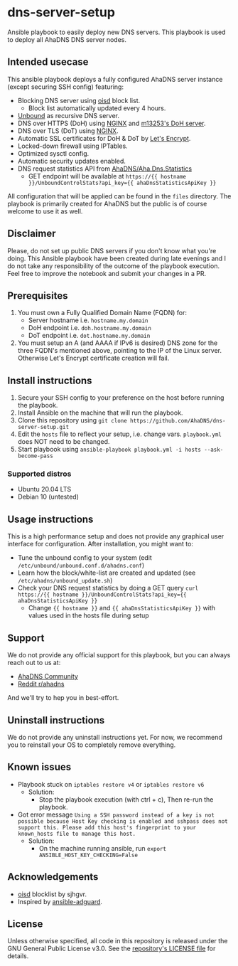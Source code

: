 # dns-server-setup

Ansible playbook to easily deploy new DNS servers.
This playbook is used to deploy all AhaDNS DNS server nodes.

## Intended usecase

This ansible playbook deploys a fully configured AhaDNS server instance (except securing SSH config) featuring:

- Blocking DNS server using [oisd](https://oisd.nl/) block list.
  - Block list automatically updated every 4 hours.
- [Unbound](https://nlnetlabs.nl/projects/unbound/about/) as recursive DNS server.
- DNS over HTTPS (DoH) using [NGINX](https://www.nginx.com/) and [m13253's DoH server](https://github.com/m13253/dns-over-https).
- DNS over TLS (DoT) using [NGINX](https://www.nginx.com/).
- Automatic SSL certificates for DoH & DoT by [Let's Encrypt](https://letsencrypt.org/).
- Locked-down firewall using IPTables.
- Optimized sysctl config.
- Automatic security updates enabled.
- DNS request statistics API from [AhaDNS/Aha.Dns.Statistics](https://github.com/AhaDNS/Aha.Dns.Statistics)
  - GET endpoint will be available at `https://{{ hostname }}/UnboundControlStats?api_key={{ ahaDnsStatisticsApiKey }}`

All configuration that will be applied can be found in the `files` directory.
The playbook is primarily created for AhaDNS but the public is of course welcome to use it as well.

## Disclaimer

Please, do not set up public DNS servers if you don't know what you're doing. This Ansible playbook have been created during late evenings and I do not take any responsibility of the outcome of the playbook execution. Feel free to improve the notebook and submit your changes in a PR.

## Prerequisites

1. You must own a Fully Qualified Domain Name (FQDN) for:
   - Server hostname i.e. `hostname.my.domain`
   - DoH endpoint i.e. `doh.hostname.my.domain`
   - DoT endpoint i.e. `dot.hostname.my.domain`
2. You must setup an A (and AAAA if IPv6 is desired) DNS zone for the three FQDN's mentioned above, pointing to the IP of the Linux server. Otherwise Let's Encrypt certificate creation will fail.

## Install instructions

1. Secure your SSH config to your preference on the host before running the playbook.
2. Install Ansible on the machine that will run the playbook.
3. Clone this repository using `git clone https://github.com/AhaDNS/dns-server-setup.git`
4. Edit the `hosts` file to reflect your setup, i.e. change vars. `playbook.yml` does NOT need to be changed.
5. Start playbook using `ansible-playbook playbook.yml -i hosts --ask-become-pass`

### Supported distros

- Ubuntu 20.04 LTS
- Debian 10 (untested)

## Usage instructions

This is a high performance setup and does not provide any graphical user interface for configuration. After installation, you might want to:

- Tune the unbound config to your system (edit `/etc/unbound/unbound.conf.d/ahadns.conf`)
- Learn how the block/white-list are created and updated (see `/etc/ahadns/unbound_update.sh`)
- Check your DNS request statistics by doing a GET query `curl https://{{ hostname }}/UnboundControlStats?api_key={{ ahaDnsStatisticsApiKey }}`
  - Change `{{ hostname }}` and `{{ ahaDnsStatisticsApiKey }}` with values used in the hosts file during setup

## Support

We do not provide any official support for this playbook, but you can always reach out to us at:

- [AhaDNS Community](https://t.me/pidns_community)
- [Reddit r/ahadns](http://reddit.com/r/ahadns)

And we'll try to hep you in best-effort.

## Uninstall instructions

We do not provide any uninstall instructions yet. For now, we recommend you to reinstall your OS to completely remove everything.

## Known issues

- Playbook stuck on `iptables restore v4` or `iptables restore v6`
  - Solution:
    - Stop the playbook execution (with ctrl + c), Then re-run the playbook.
- Got error message `Using a SSH password instead of a key is not possible because Host Key checking is enabled and sshpass does not support this. Please add this host's fingerprint to your known_hosts file to manage this host.`
  - Solution:
    - On the machine running ansible, run `export ANSIBLE_HOST_KEY_CHECKING=False`

## Acknowledgements

- [oisd](https://oisd.nl/) blocklist by sjhgvr.
- Inspired by [ansible-adguard](https://github.com/Freekers/ansible-adguard).

## License

Unless otherwise specified, all code in this repository is released under the GNU General Public License v3.0. See the [repository's LICENSE file](https://github.com/AhaDNS/dns-server-setup/blob/main/LICENSE) for details.
